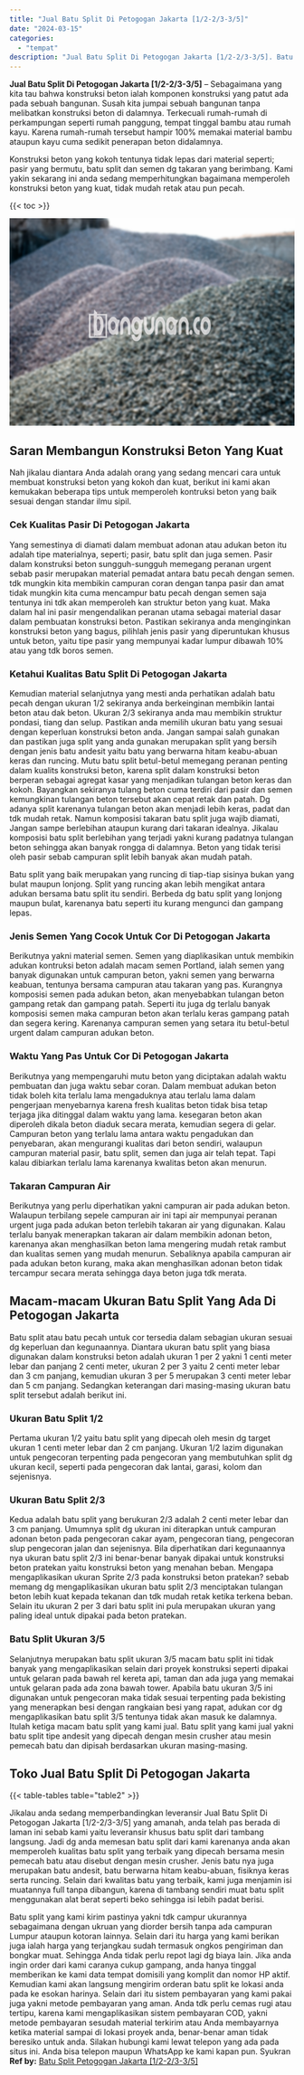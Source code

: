 ```yaml
---
title: "Jual Batu Split Di Petogogan Jakarta [1/2-2/3-3/5]"
date: "2024-03-15"
categories: 
  - "tempat"
description: "Jual Batu Split Di Petogogan Jakarta [1/2-2/3-3/5]. Batu split yang kami kirim pastinya yakni tdk campur ukurannya sebagaimana dengan ukruan yang diorder ber..."
---
```


**Jual Batu Split Di Petogogan Jakarta \[1/2-2/3-3/5\]** – Sebagaimana yang kita tau bahwa konstruksi beton ialah komponen konstruksi yang patut ada pada sebuah bangunan. Susah kita jumpai sebuah bangunan tanpa melibatkan konstruksi beton di dalamnya. Terkecuali rumah-rumah di perkampungan seperti rumah panggung, tempat tinggal bambu atau rumah kayu. Karena rumah-rumah tersebut hampir 100% memakai material bambu ataupun kayu cuma sedikit penerapan beton didalamnya.

Konstruksi beton yang kokoh tentunya tidak lepas dari material seperti; pasir yang bermutu, batu split dan semen dg takaran yang berimbang. Kami yakin sekarang ini anda sedang memperhitungkan bagaimana memperoleh konstruksi beton yang kuat, tidak mudah retak atau pun pecah.

{{< toc >}}

![Jual Batu Split Di Petogogan Jakarta [1/2-2/3-3/5]](/images/jual-batu-split-15.png)

## Saran Membangun Konstruksi Beton Yang Kuat

Nah jikalau diantara Anda adalah orang yang sedang mencari cara untuk membuat konstruksi beton yang kokoh dan kuat, berikut ini kami akan kemukakan beberapa tips untuk memperoleh kontruksi beton yang baik sesuai dengan standar ilmu sipil.

### Cek Kualitas Pasir Di Petogogan Jakarta

Yang semestinya di diamati dalam membuat adonan atau adukan beton itu adalah tipe materialnya, seperti; pasir, batu split dan juga semen. Pasir dalam konstruksi beton sungguh-sungguh memegang peranan urgent sebab pasir merupakan material pemadat antara batu pecah dengan semen. tdk mungkin kita membikin campuran coran dengan tanpa pasir dan amat tidak mungkin kita cuma mencampur batu pecah dengan semen saja tentunya ini tdk akan memperoleh kan struktur beton yang kuat. Maka dalam hal ini pasir mengendalikan peranan utama sebagai material dasar dalam pembuatan konstruksi beton. Pastikan sekiranya anda menginginkan konstruksi beton yang bagus, pilihlah jenis pasir yang diperuntukan khusus untuk beton, yaitu tipe pasir yang mempunyai kadar lumpur dibawah 10% atau yang tdk boros semen.

### Ketahui Kualitas Batu Split Di Petogogan Jakarta

Kemudian material selanjutnya yang mesti anda perhatikan adalah batu pecah dengan ukuran 1/2 sekiranya anda berkeinginan membikin lantai beton atau dak beton. Ukuran 2/3 sekiranya anda mau membikin struktur pondasi, tiang dan selup. Pastikan anda memilih ukuran batu yang sesuai dengan keperluan konstruksi beton anda. Jangan sampai salah gunakan dan pastikan juga split yang anda gunakan merupakan split yang bersih dengan jenis batu andesit yaitu batu yang berwarna hitam keabu-abuan keras dan runcing. Mutu batu split betul-betul memegang peranan penting dalam kualits konstruksi beton, karena split dalam konstruksi beton berperan sebagai agregat kasar yang menjadikan tulangan beton keras dan kokoh. Bayangkan sekiranya tulang beton cuma terdiri dari pasir dan semen kemungkinan tulangan beton tersebut akan cepat retak dan patah. Dg adanya split karenanya tulangan beton akan menjadi lebih keras, padat dan tdk mudah retak. Namun komposisi takaran batu split juga wajib diamati, Jangan sampe berlebihan ataupun kurang dari takaran idealnya. Jikalau komposisi batu split berlebihan yang terjadi yakni kurang padatnya tulangan beton sehingga akan banyak rongga di dalamnya. Beton yang tidak terisi oleh pasir sebab campuran split lebih banyak akan mudah patah.

Batu split yang baik merupakan yang runcing di tiap-tiap sisinya bukan yang bulat maupun lonjong. Split yang runcing akan lebih mengikat antara adukan bersama batu split itu sendiri. Berbeda dg batu split yang lonjong maupun bulat, karenanya batu seperti itu kurang mengunci dan gampang lepas.

### Jenis Semen Yang Cocok Untuk Cor Di Petogogan Jakarta

Berikutnya yakni material semen. Semen yang diaplikasikan untuk membikin adukan kontruksi beton adalah macam semen Portland, ialah semen yang banyak digunakan untuk campuran beton, yakni semen yang berwarna keabuan, tentunya bersama campuran atau takaran yang pas. Kurangnya komposisi semen pada adukan beton, akan menyebabkan tulangan beton gampang retak dan gampang patah. Seperti itu juga dg terlalu banyak komposisi semen maka campuran beton akan terlalu keras gampang patah dan segera kering. Karenanya campuran semen yang setara itu betul-betul urgent dalam campuran adukan beton.

### Waktu Yang Pas Untuk Cor Di Petogogan Jakarta

Berikutnya yang mempengaruhi mutu beton yang diciptakan adalah waktu pembuatan dan juga waktu sebar coran. Dalam membuat adukan beton tidak boleh kita terlalu lama mengaduknya atau terlalu lama dalam pengerjaan menyebarnya karena fresh kualitas beton tidak bisa tetap terjaga jika ditinggal dalam waktu yang lama. kesegaran beton akan diperoleh dikala beton diaduk secara merata, kemudian segera di gelar. Campuran beton yang terlalu lama antara waktu pengadukan dan penyebaran, akan mengurangi kualitas dari beton sendiri, walaupun campuran material pasir, batu split, semen dan juga air telah tepat. Tapi kalau dibiarkan terlalu lama karenanya kwalitas beton akan menurun.

### Takaran Campuran Air

Berikutnya yang perlu diperhatikan yakni campuran air pada adukan beton. Walaupun terbilang sepele campuran air ini tapi air mempunyai peranan urgent juga pada adukan beton terlebih takaran air yang digunakan. Kalau terlalu banyak menerapkan takaran air dalam membikin adonan beton, karenanya akan menghasilkan beton lama mengering mudah retak rambut dan kualitas semen yang mudah menurun. Sebaliknya apabila campuran air pada adukan beton kurang, maka akan menghasilkan adonan beton tidak tercampur secara merata sehingga daya beton juga tdk merata.

## Macam-macam Ukuran Batu Split Yang Ada Di Petogogan Jakarta

Batu split atau batu pecah untuk cor tersedia dalam sebagian ukuran sesuai dg keperluan dan kegunaannya. Diantara ukuran batu split yang biasa digunakan dalam konstruksi beton adalah ukuran 1 per 2 yakni 1 centi meter lebar dan panjang 2 centi meter, ukuran 2 per 3 yaitu 2 centi meter lebar dan 3 cm panjang, kemudian ukuran 3 per 5 merupakan 3 centi meter lebar dan 5 cm panjang. Sedangkan keterangan dari masing-masing ukuran batu split tersebut adalah berikut ini.

### Ukuran Batu Split 1/2

Pertama ukuran 1/2 yaitu batu split yang dipecah oleh mesin dg target ukuran 1 centi meter lebar dan 2 cm panjang. Ukuran 1/2 lazim digunakan untuk pengecoran terpenting pada pengecoran yang membutuhkan split dg ukuran kecil, seperti pada pengecoran dak lantai, garasi, kolom dan sejenisnya.

### Ukuran Batu Split 2/3

Kedua adalah batu split yang berukuran 2/3 adalah 2 centi meter lebar dan 3 cm panjang. Umumnya split dg ukuran ini diterapkan untuk campuran adonan beton pada pengecoran cakar ayam, pengecoran tiang, pengecoran slup pengecoran jalan dan sejenisnya. Bila diperhatikan dari kegunaannya nya ukuran batu split 2/3 ini benar-benar banyak dipakai untuk konstruksi beton pratekan yaitu konstruksi beton yang menahan beban. Mengapa mengaplikasikan ukuran Sprite 2/3 pada konstruksi beton pratekan? sebab memang dg mengaplikasikan ukuran batu split 2/3 menciptakan tulangan beton lebih kuat kepada tekanan dan tdk mudah retak ketika terkena beban. Selain itu ukuran 2 per 3 dari batu split ini pula merupakan ukuran yang paling ideal untuk dipakai pada beton pratekan.

### Batu Split Ukuran 3/5

Selanjutnya merupakan batu split ukuran 3/5 macam batu split ini tidak banyak yang mengaplikasikan selain dari proyek konstruksi seperti dipakai untuk gelaran pada bawah rel kereta api, taman dan ada juga yang memakai untuk gelaran pada ada zona bawah tower. Apabila batu ukuran 3/5 ini digunakan untuk pengecoran maka tidak sesuai terpenting pada bekisting yang menerapkan besi dengan rangkaian besi yang rapat, adukan cor dg mengaplikasikan batu split 3/5 tentunya tidak akan masuk ke dalamnya. Itulah ketiga macam batu split yang kami jual. Batu split yang kami jual yakni batu split tipe andesit yang dipecah dengan mesin crusher atau mesin pemecah batu dan dipisah berdasarkan ukuran masing-masing.

## Toko Jual Batu Split Di Petogogan Jakarta

{{< table-tables table="table2" >}}

Jikalau anda sedang memperbandingkan leveransir Jual Batu Split Di Petogogan Jakarta \[1/2-2/3-3/5\] yang amanah, anda telah pas berada di laman ini sebab kami yaitu leveransir khusus batu split dari tambang langsung. Jadi dg anda memesan batu split dari kami karenanya anda akan memperoleh kualitas batu split yang terbaik yang dipecah bersama mesin pemecah batu atau disebut dengan mesin crusher. Jenis batu nya juga merupakan batu andesit, batu berwarna hitam keabu-abuan, fisiknya keras serta runcing. Selain dari kwalitas batu yang terbaik, kami juga menjamin isi muatannya full tanpa dibangun, karena di tambang sendiri muat batu split menggunakan alat berat seperti beko sehingga isi lebih padat berisi.

Batu split yang kami kirim pastinya yakni tdk campur ukurannya sebagaimana dengan ukruan yang diorder bersih tanpa ada campuran Lumpur ataupun kotoran lainnya. Selain dari itu harga yang kami berikan juga ialah harga yang terjangkau sudah termasuk ongkos pengiriman dan bongkar muat. Sehingga Anda tidak perlu repot lagi dg biaya lain. Jika anda ingin order dari kami caranya cukup gampang, anda hanya tinggal memberikan ke kami data tempat domisili yang komplit dan nomor HP aktif. Kemudian kami akan langsung mengirim orderan batu split ke lokasi anda pada ke esokan harinya. Selain dari itu sistem pembayaran yang kami pakai juga yakni metode pembayaran yang aman. Anda tdk perlu cemas rugi atau tertipu, karena kami mengaplikasikan sistem pembayaran COD, yakni metode pembayaran sesudah material terkirim atau Anda membayarnya ketika material sampai di lokasi proyek anda, benar-benar aman tidak beresiko untuk anda. Silakan hubungi kami lewat telepon yang ada pada situs ini. Anda bisa telepon maupun WhatsApp ke kami kapan pun. Syukran
**Ref by:** [Batu Split Petogogan Jakarta [1/2-2/3-3/5]](https://id.wikipedia.org/wiki/Batu)
